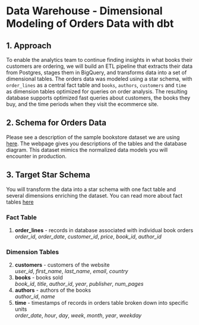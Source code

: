 # Data Warehouse - Dimensional Modeling of Orders Data with dbt

## 1. Approach
To enable the analytics team to continue finding insights in what books their customers are ordering, we will build an ETL pipeline that extracts their data from Postgres, stages them in BigQuery, and transforms data into a set of dimensional tables. The orders data was modeled using a star schema, with `order_lines` as a central fact table and `books`, `authors`, `customers` and `time` as dimension tables optimized for queries on order analysis. The resulting database supports optimized fast queries about customers, the books they buy, and the time periods when they visit the ecommerce site.

## 2. Schema for Orders Data

Please see a description of the sample bookstore dataset we are using [here](https://www.databasestar.com/sample-bookstore-database/). The webpage gives you descriptions of the tables and the database diagram. This dataset mimics the normalized data models you will encounter in production. 


## 3. Target Star Schema

You will transform the data into a star schema with one fact table and several dimensions enriching the dataset. You can read more about fact tables [here](https://www.holistics.io/blog/the-three-types-of-fact-tables/)

### Fact Table
1. **order_lines** - records in database associated with individual book orders <br>
*order_id*, *order_date*, *customer_id*, *price*, *book_id*, *author_id* 

### Dimension Tables
2. **customers** - customers of the website <br>
*user_id*, *first_name*, *last_name*, *email*, *country*
4. **books** - books sold <br>
*book_id*, *title*, *author_id*, *year*, *publisher*, *num_pages*
5. **authors** - authors of the books <br>
*author_id*, *name*
6. **time** - timestamps of records in orders table broken down into specific units <br>
*order_date*, *hour*, *day*, *week*, *month*, *year*, *weekday*
